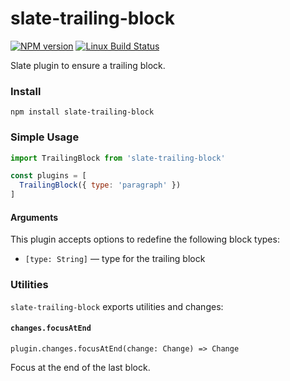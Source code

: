 # slate-trailing-block

[![NPM version](https://badge.fury.io/js/slate-trailing-block.svg)](http://badge.fury.io/js/slate-trailing-block)
[![Linux Build Status](https://travis-ci.org/GitbookIO/slate-trailing-block.png?branch=master)](https://travis-ci.org/GitbookIO/slate-trailing-block)

Slate plugin to ensure a trailing block.

### Install

```
npm install slate-trailing-block
```

### Simple Usage

```js
import TrailingBlock from 'slate-trailing-block'

const plugins = [
  TrailingBlock({ type: 'paragraph' })
]
```

#### Arguments

This plugin accepts options to redefine the following block types:

- ``[type: String]`` — type for the trailing block

### Utilities

`slate-trailing-block` exports utilities and changes:

#### `changes.focusAtEnd`

`plugin.changes.focusAtEnd(change: Change) => Change`

Focus at the end of the last block.

